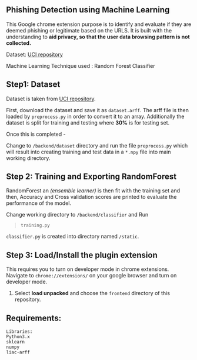 ﻿﻿﻿﻿﻿##  Phishing Detection using Machine LearningThis Google chrome extension purpose is to identify and evaluate if they are deemed phishing or legitimate based on the URLS.  It is built with the understanding to **aid privacy, so that the user data browsing pattern is not collected.** Dataset:  [UCI repository](https://archive.ics.uci.edu/ml/datasets/phishing+websites) Machine Learning Technique used : Random Forest Classifier## Step1: DatasetDataset is taken from [UCI repository](https://archive.ics.uci.edu/ml/datasets/phishing+websites).First, download the dataset and save it as `dataset.arff`.  The arff file is then loaded by `preprocess.py` in order to convert it to an array. Additionally the dataset is split for training and testing where **30%** is for testing set. Once this is completed - Change to `/backend/dataset` directory and run the file `preprocess.py` which will result into creating training and test data in a `*.npy` file into main working directory.## Step 2:  Training and Exporting RandomForestRandomForest an *(ensemble learner)* is then fit  with the training set and then,  Accuracy and Cross validation scores are printed to evaluate the performance of the model. Change working directory to `/backend/classifier` and Run    > `training.py``classifier.py` is created into directory named `/static`.  ## Step 3:  Load/Install  the plugin extensionThis requires you to turn on developer mode in chrome extensions. Navigate to `chrome://extensions/` on your google browser and turn on developer mode.1.  Select **load unpacked** and choose the `frontend` directory of this repository.## Requirements:````Libraries:Python3.xsklearnnumpyliac-arff